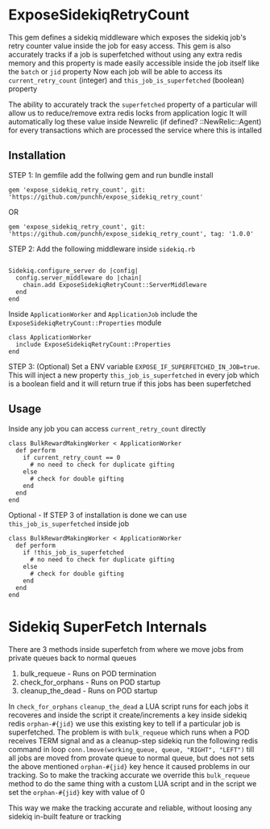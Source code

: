 # ExposeSidekiqRetryCount

This gem defines a sidekiq middleware which exposes the sidekiq job's retry counter value inside the job for easy access.
This gem is also accurately tracks if a job is superfetched without using any extra redis memory and this property is made easily accessible inside the job itself like the `batch` or `jid` property
Now each job will be able to access its `current_retry_count` (integer) and `this_job_is_superfetched` (boolean) property

The ability to accurately track the `superfetched` property of a particular will allow us to reduce/remove extra redis locks from application logic
It will automatically log these value inside Newrelic (if defined? ::NewRelic::Agent) for every transactions which are processed the service where this is intalled

## Installation

STEP 1: In gemfile add the follwing gem and run bundle install

```
gem 'expose_sidekiq_retry_count', git: 'https://github.com/punchh/expose_sidekiq_retry_count'
```
OR
```
gem 'expose_sidekiq_retry_count', git: 'https://github.com/punchh/expose_sidekiq_retry_count', tag: '1.0.0'
```


STEP 2: Add the following middleware inside `sidekiq.rb`

```

Sidekiq.configure_server do |config|
  config.server_middleware do |chain|
    chain.add ExposeSidekiqRetryCount::ServerMiddleware
  end
end

```

Inside `ApplicationWorker` and `ApplicationJob` include the `ExposeSidekiqRetryCount::Properties` module

```
class ApplicationWorker
  include ExposeSidekiqRetryCount::Properties
end
```

STEP 3: (Optional) Set a ENV variable `EXPOSE_IF_SUPERFETCHED_IN_JOB=true`. This will inject a new property `this_job_is_superfetched` in every job which is a boolean field and it will return true if this jobs has been superfetched


## Usage

Inside any job you can access `current_retry_count` directly

```
class BulkRewardMakingWorker < ApplicationWorker
  def perform
    if current_retry_count == 0
      # no need to check for duplicate gifting
    else
      # check for double gifting
    end
  end
end
```

Optional - If STEP 3 of installation is done we can use `this_job_is_superfetched` inside job

```
class BulkRewardMakingWorker < ApplicationWorker
  def perform
    if !this_job_is_superfetched
      # no need to check for duplicate gifting
    else
      # check for double gifting
    end
  end
end
```

# Sidekiq SuperFetch Internals

There are 3 methods inside superfetch from where we move jobs from private queues back to normal queues
1. bulk_requeue - Runs on POD termination
2. check_for_orphans - Runs on POD startup
3. cleanup_the_dead - Runs on POD startup

In `check_for_orphans` `cleanup_the_dead` a LUA script runs for each jobs it recoveres and inside the script it create/increments a key inside sidekiq redis `orphan-#{jid}` we use this existing key to tell if a particular job is superfetched. The problem is with `bulk_requeue` which runs when a POD receives TERM signal and as a cleanup-step sidekiq run the following redis command in loop `conn.lmove(working_queue, queue, "RIGHT", "LEFT")` till all jobs are moved from provate queue to normal queue, but does not sets the above mentioned `orphan-#{jid}` key hence it caused problems in our tracking. So to make the tracking accurate we override this `bulk_requeue` method to do the same thing with a custom LUA script and in the script we set the `orphan-#{jid}` key with value of 0

This way we make the tracking accurate and reliable, without loosing any sidekiq in-built feature or tracking
